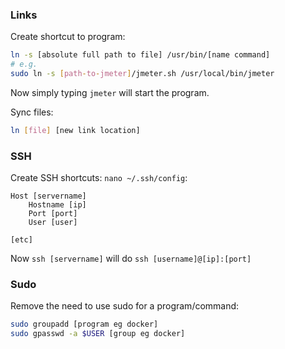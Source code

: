 ### Links
Create shortcut to program:
```bash
ln -s [absolute full path to file] /usr/bin/[name command]
# e.g.
sudo ln -s [path-to-jmeter]/jmeter.sh /usr/local/bin/jmeter
```
Now simply typing `jmeter` will start the program.

Sync files:
```bash
ln [file] [new link location]
```

### SSH
Create SSH shortcuts:
`nano ~/.ssh/config`:
```
Host [servername]
	Hostname [ip]
	Port [port]
	User [user]

[etc]
```
Now `ssh [servername]` will do `ssh [username]@[ip]:[port]`


### Sudo
Remove the need to use sudo for a program/command:
```bash
sudo groupadd [program eg docker]
sudo gpasswd -a $USER [group eg docker]
```
